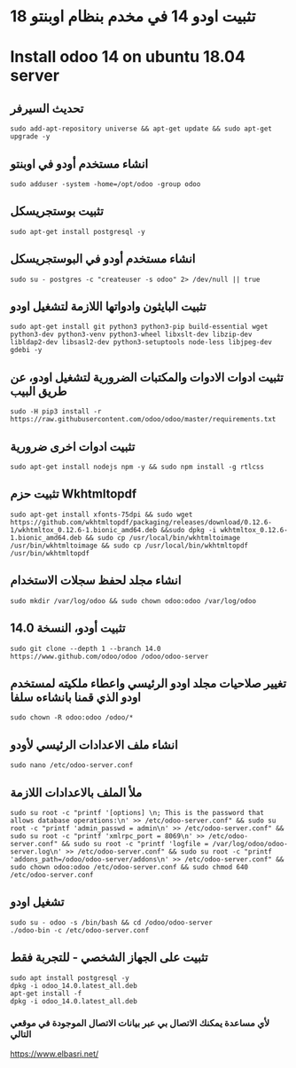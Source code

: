 # تثبيت اودو 14 في مخدم بنظام اوبنتو 18
# Install odoo 14 on ubuntu 18.04 server

##  تحديث السيرفر                   
```
sudo add-apt-repository universe && apt-get update && sudo apt-get upgrade -y 
```
##  انشاء مستخدم أودو في اوبنتو 
```                      
sudo adduser -system -home=/opt/odoo -group odoo 
```
##  تثبيت بوستجريسكل
 
```
sudo apt-get install postgresql -y 
```                
##  انشاء مستخدم أودو في البوستجريسكل
 
```
sudo su - postgres -c "createuser -s odoo" 2> /dev/null || true 
```                 
##  تثبيت البايثون وادواتها اللازمة لتشغيل اودو

```
sudo apt-get install git python3 python3-pip build-essential wget python3-dev python3-venv python3-wheel libxslt-dev libzip-dev libldap2-dev libsasl2-dev python3-setuptools node-less libjpeg-dev gdebi -y
 ```                   
##  تثبيت ادوات الادوات والمكتبات الضرورية لتشغيل اودو، عن طريق البيب

```
sudo -H pip3 install -r https://raw.githubusercontent.com/odoo/odoo/master/requirements.txt 
   ```                 
##  تثبيت ادوات اخرى ضرورية                  

```
sudo apt-get install nodejs npm -y && sudo npm install -g rtlcss 
```
##  تثبيت حزم Wkhtmltopdf

```
sudo apt-get install xfonts-75dpi && sudo wget https://github.com/wkhtmltopdf/packaging/releases/download/0.12.6-1/wkhtmltox_0.12.6-1.bionic_amd64.deb &&sudo dpkg -i wkhtmltox_0.12.6-1.bionic_amd64.deb && sudo cp /usr/local/bin/wkhtmltoimage /usr/bin/wkhtmltoimage && sudo cp /usr/local/bin/wkhtmltopdf /usr/bin/wkhtmltopdf
  ```                  
##  انشاء مجلد لحفظ سجلات الاستخدام

```
sudo mkdir /var/log/odoo && sudo chown odoo:odoo /var/log/odoo
  ```                  
##  تثبيت أودو، النسخة 14.0

```
sudo git clone --depth 1 --branch 14.0 https://www.github.com/odoo/odoo /odoo/odoo-server
```                 

##  تغيير صلاحيات مجلد اودو الرئيسي واعطاء ملكيته لمستخدم اودو الذي قمنا بانشاءه سلفا

```
sudo chown -R odoo:odoo /odoo/*
```                  
##  انشاء ملف الاعدادات الرئيسي لأودو

```
sudo nano /etc/odoo-server.conf

```
##  ملأ الملف بالاعدادات اللازمة

```
sudo su root -c "printf '[options] \n; This is the password that allows database operations:\n' >> /etc/odoo-server.conf" && sudo su root -c "printf 'admin_passwd = admin\n' >> /etc/odoo-server.conf" && sudo su root -c "printf 'xmlrpc_port = 8069\n' >> /etc/odoo-server.conf" && sudo su root -c "printf 'logfile = /var/log/odoo/odoo-server.log\n' >> /etc/odoo-server.conf" && sudo su root -c "printf 'addons_path=/odoo/odoo-server/addons\n' >> /etc/odoo-server.conf" && sudo chown odoo:odoo /etc/odoo-server.conf && sudo chmod 640 /etc/odoo-server.conf 
```                    

##  تشغيل اودو

```
sudo su - odoo -s /bin/bash && cd /odoo/odoo-server
./odoo-bin -c /etc/odoo-server.conf                    
```
                    

##  تثبيت على الجهاز الشخصي - للتجربة فقط
```
sudo apt install postgresql -y
dpkg -i odoo_14.0.latest_all.deb
apt-get install -f
dpkg -i odoo_14.0.latest_all.deb
```

###  لأي مساعدة يمكنك الاتصال بي عبر بيانات الاتصال الموجودة في موقعي التالي
https://www.elbasri.net/
                    
